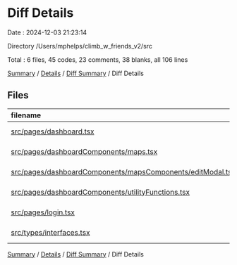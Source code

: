 # Diff Details

Date : 2024-12-03 21:23:14

Directory /Users/mphelps/climb_w_friends_v2/src

Total : 6 files, 45 codes, 23 comments, 38 blanks, all 106 lines

[Summary](results.md) / [Details](details.md) / [Diff Summary](diff.md) / Diff Details

## Files

| filename                                                                                                                  | language       | code | comment | blank | total |
| :------------------------------------------------------------------------------------------------------------------------ | :------------- | ---: | ------: | ----: | ----: |
| [src/pages/dashboard.tsx](/src/pages/dashboard.tsx)                                                                       | TypeScript JSX |    3 |       0 |     9 |    12 |
| [src/pages/dashboardComponents/maps.tsx](/src/pages/dashboardComponents/maps.tsx)                                         | TypeScript JSX |   23 |       0 |     8 |    31 |
| [src/pages/dashboardComponents/mapsComponents/editModal.tsx](/src/pages/dashboardComponents/mapsComponents/editModal.tsx) | TypeScript JSX |   -1 |       0 |     1 |     0 |
| [src/pages/dashboardComponents/utilityFunctions.tsx](/src/pages/dashboardComponents/utilityFunctions.tsx)                 | TypeScript JSX |   26 |       2 |    14 |    42 |
| [src/pages/login.tsx](/src/pages/login.tsx)                                                                               | TypeScript JSX |   -4 |      21 |     6 |    23 |
| [src/types/interfaces.tsx](/src/types/interfaces.tsx)                                                                     | TypeScript JSX |   -2 |       0 |     0 |    -2 |

[Summary](results.md) / [Details](details.md) / [Diff Summary](diff.md) / Diff Details
